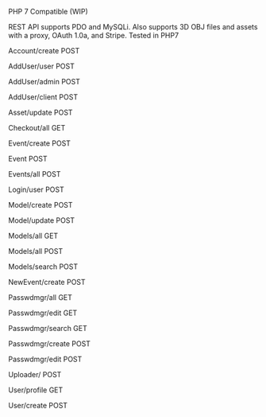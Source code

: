 
PHP 7 Compatible (WIP)

REST API supports PDO and MySQLi. Also supports 3D OBJ files and assets
with a proxy, OAuth 1.0a, and Stripe. Tested in PHP7

Account/create		POST

AddUser/user 		POST

AddUser/admin 		POST

AddUser/client 		POST 

Asset/update 		POST

Checkout/all 		GET

Event/create 		POST

Event				POST

Events/all			POST

Login/user 			POST

Model/create		POST

Model/update 		POST

Models/all 			GET

Models/all 			POST

Models/search		POST

NewEvent/create		POST

Passwdmgr/all		GET

Passwdmgr/edit		GET

Passwdmgr/search	GET

Passwdmgr/create	POST

Passwdmgr/edit		POST

Uploader/			POST

User/profile		GET

User/create			POST
